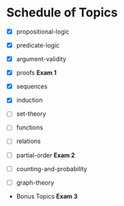 
# Schedule of Topics

* [x] propositional-logic
* [x] predicate-logic
* [x] argument-validity
* [x] proofs
**Exam 1**

* [x] sequences
* [x] induction
* [ ] set-theory
* [ ] functions
* [ ] relations
* [ ] partial-order
**Exam 2**

* [ ] counting-and-probability
* [ ] graph-theory
* Bonus Topics
**Exam 3**

